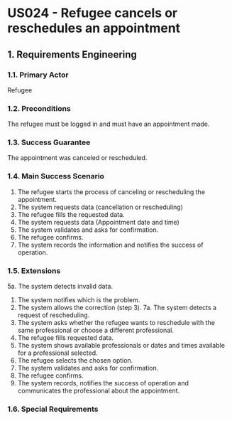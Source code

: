 # US024 - Refugee cancels or reschedules an appointment

## 1. Requirements Engineering

### 1.1. Primary Actor
Refugee

### 1.2. Preconditions
The refugee must be logged in and must have an appointment made.

### 1.3. Success Guarantee
The appointment was canceled or rescheduled.

### 1.4. Main Success Scenario
1. The refugee starts the process of canceling or rescheduling the appointment.
2. The system requests data (cancellation or rescheduling)
3. The refugee fills the requested data.
4. The system requests data (Appointment date and time)
5. The system validates and asks for confirmation.
6. The refugee confirms.
7. The system records the information and notifies the success of operation.

### 1.5. Extensions
5a. The system detects invalid data.
1. The system notifies which is the problem.
2. The system allows the correction (step 3).
   7a. The system detects a request of rescheduling.
1. The system asks whether the refugee wants to reschedule with the same professional or choose a different professional.
2. The refugee fills requested data.
3. The system shows available professionals or dates and times available for a professional selected.
4. The refugee selects the chosen option.
5. The system validates and asks for confirmation.
6. The refugee confirms.
7. The system records, notifies the success of operation and communicates the professional about the appointment.

### 1.6. Special Requirements
